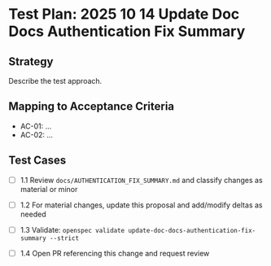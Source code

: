 # Test Plan: 2025 10 14 Update Doc Docs Authentication Fix Summary

## Strategy

Describe the test approach.

## Mapping to Acceptance Criteria

- AC-01: ...
- AC-02: ...

## Test Cases

- [ ] 1.1 Review `docs/AUTHENTICATION_FIX_SUMMARY.md` and classify changes as material or minor
- [ ] 1.2 For material changes, update this proposal and add/modify deltas as needed
- [ ] 1.3 Validate: `openspec validate update-doc-docs-authentication-fix-summary --strict`
- [ ] 1.4 Open PR referencing this change and request review

